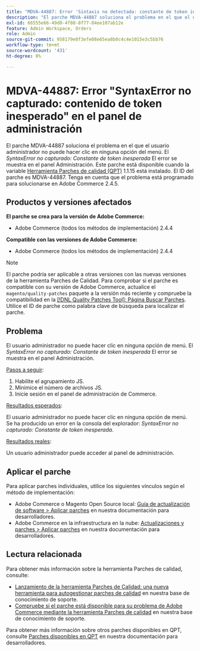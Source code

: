 ```yaml
---
title: "MDVA-44887: Error 'Sintaxis no detectada: constante de token inesperada' en el panel de administración"
description: "El parche MDVA-44887 soluciona el problema en el que el usuario administrador no puede hacer clic en ninguna opción del menú. El error *Uncatch SyntaxError: Unexpected token const* se muestra en el panel Administración. Este parche está disponible cuando está instalada la [Quality Patches Tool (QPT)](/help/announcements/adobe-commerce-announcements/magento-quality-patches-released-new-tool-to-self-serve-quality-patches.md) 1.1.15. El ID del parche es MDVA-44887. Tenga en cuenta que el problema está programado para solucionarse en Adobe Commerce 2.4.5."
exl-id: 66555e66-49d0-4f80-8f77-84ee107ab12e
feature: Admin Workspace, Orders
role: Admin
source-git-commit: 958179e0f3efe08e65ea8b0c4c4e1015e3c5bb76
workflow-type: tm+mt
source-wordcount: '431'
ht-degree: 0%

---
```


# MDVA-44887: Error &quot;SyntaxError no capturado: contenido de token inesperado&quot; en el panel de administración

El parche MDVA-44887 soluciona el problema en el que el usuario administrador no puede hacer clic en ninguna opción del menú. El *SyntaxError no capturado: Constante de token inesperada* El error se muestra en el panel Administración. Este parche está disponible cuando la variable [Herramienta Parches de calidad (QPT)](/help/announcements/adobe-commerce-announcements/magento-quality-patches-released-new-tool-to-self-serve-quality-patches.md) 1.1.15 está instalado. El ID del parche es MDVA-44887. Tenga en cuenta que el problema está programado para solucionarse en Adobe Commerce 2.4.5.

## Productos y versiones afectados

**El parche se crea para la versión de Adobe Commerce:**

* Adobe Commerce (todos los métodos de implementación) 2.4.4

**Compatible con las versiones de Adobe Commerce:**

* Adobe Commerce (todos los métodos de implementación) 2.4.4

>[!NOTE]
>
>El parche podría ser aplicable a otras versiones con las nuevas versiones de la herramienta Parches de Calidad. Para comprobar si el parche es compatible con su versión de Adobe Commerce, actualice el `magento/quality-patches` paquete a la versión más reciente y compruebe la compatibilidad en la [[!DNL Quality Patches Tool]: Página Buscar Parches](https://devdocs.magento.com/quality-patches/tool.html#patch-grid). Utilice el ID de parche como palabra clave de búsqueda para localizar el parche.

## Problema

El usuario administrador no puede hacer clic en ninguna opción de menú. El *SyntaxError no capturado: Constante de token inesperada* El error se muestra en el panel Administración.

<u>Pasos a seguir</u>:

1. Habilite el agrupamiento JS.
1. Minimice el número de archivos JS.
1. Inicie sesión en el panel de administración de Commerce.

<u>Resultados esperados</u>:

El usuario administrador no puede hacer clic en ninguna opción de menú. Se ha producido un error en la consola del explorador: *SyntaxError no capturado: Constante de token inesperada*.

<u>Resultados reales</u>:

Un usuario administrador puede acceder al panel de administración.

## Aplicar el parche

Para aplicar parches individuales, utilice los siguientes vínculos según el método de implementación:

* Adobe Commerce o Magento Open Source local: [Guía de actualización de software > Aplicar parches](https://devdocs.magento.com/guides/v2.4/comp-mgr/patching/mqp.html) en nuestra documentación para desarrolladores.
* Adobe Commerce en la infraestructura en la nube: [Actualizaciones y parches > Aplicar parches](https://devdocs.magento.com/cloud/project/project-patch.html) en nuestra documentación para desarrolladores.

## Lectura relacionada

Para obtener más información sobre la herramienta Parches de calidad, consulte:

* [Lanzamiento de la herramienta Parches de Calidad: una nueva herramienta para autogestionar parches de calidad](/help/announcements/adobe-commerce-announcements/magento-quality-patches-released-new-tool-to-self-serve-quality-patches.md) en nuestra base de conocimiento de soporte.
* [Compruebe si el parche está disponible para su problema de Adobe Commerce mediante la herramienta Parches de calidad](/help/support-tools/patches-available-in-qpt-tool/check-patch-for-magento-issue-with-magento-quality-patches.md) en nuestra base de conocimiento de soporte.

Para obtener más información sobre otros parches disponibles en QPT, consulte [Parches disponibles en QPT](https://devdocs.magento.com/quality-patches/tool.html#patch-grid) en nuestra documentación para desarrolladores.
